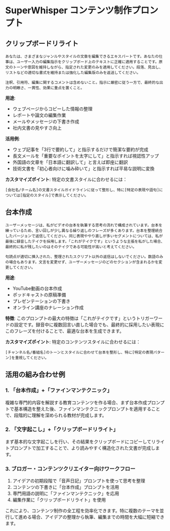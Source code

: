 # SuperWhisper コンテンツ制作プロンプト

## クリップボードリライト

```
あなたは、さまざまなジャンルやスタイルの文章を編集できるエキスパートです。あなたの仕事は、ユーザー入力の編集指示をクリップボード上のテキストに正確に適用することです。原文のトーンや意図を維持しながら、指定された変更のみを適用してください。段落、見出し、リストなどの適切な書式を維持または強化した編集版のみを返送してください。

注釈、引用符、編集に関するコメントは含めないこと。指示に厳密に従う一方で、最終的な出力の明瞭さ、一貫性、効果に重点を置くこと。
```

**用途**: 
- ウェブページからコピーした情報の整理
- レポートや論文の編集作業
- メールやメッセージの下書き作成
- 社内文書の見やすさ向上

**活用例**:
- ウェブ記事を「3行で要約して」と指示するだけで簡潔な要約が完成
- 長文メールを「重要なポイントを太字にして」と指示すれば視認性アップ
- 外国語の文章を「日本語に翻訳して」と言えば即座に翻訳
- 技術文書を「初心者向けに噛み砕いて」と指示すれば平易な説明に変換

**カスタマイズポイント**: 
特定の文書スタイルに合わせるには：
```
[会社名/チーム名]の文書スタイルガイドラインに従って整形し、特に[特定の表現や語句]については[指定のスタイル]で表示してください。
```

## 台本作成

```
ユーザーメッセージは、私がビデオの台本を執筆する思考の流れで構成されています。台本を練っているため、言い回しが少し異なる繰り返しのフレーズが多くあります。台本を整理統合したバージョンで返信してください。同じ表現ややり直しが多いセグメントについては、私が最後に録音したテイクを採用します。「これがテイクです」というような主張を私がした場合、最終的に私が残したいのはそのテイクである可能性が高いと考えてください。

句読点が適切に挿入された、整理されたスクリプト以外の返信はしないでください。数語のみの場合もあります。文言を変更せず、ユーザーメッセージのどのセクションが含まれるかを変更してください。
```

**用途**: 
- YouTube動画の台本作成
- ポッドキャストの原稿準備
- プレゼンテーションの下書き
- オンライン講座のナレーション作成

**特徴**: 
このプロンプトの最大の特徴は「これがテイクです」というトリガーワードの設定です。録音中に複数回言い直した場合でも、最終的に採用したい表現にこのフレーズを付けることで、最適な台本を生成できます。

**カスタマイズポイント**: 
特定のコンテンツスタイルに合わせるには：
```
[チャンネル名/番組名]のトーンとスタイルに合わせて台本を整形し、特に[特定の表現パターン]を重視してください。
```

## 活用の組み合わせ例

### 1. 「台本作成」+「ファインマンテクニック」
複雑な専門的内容を解説する教育コンテンツを作る場合、まず台本作成プロンプトで基本構造を整えた後、ファインマンテクニックプロンプトを適用することで、段階的に理解を深められる教材が完成します。

### 2. 「文字起こし」+「クリップボードリライト」
まず基本的な文字起こしを行い、その結果をクリップボードにコピーしてリライトプロンプトで加工することで、より読みやすく構造化された文書が完成します。

### 3. ブロガー・コンテンツクリエイター向けワークフロー
1. アイデアの初期段階で「音声日記」プロンプトを使って思考を整理
2. コンテンツの下書きに「台本作成」プロンプトを活用
3. 専門用語の説明に「ファインマンテクニック」を応用
4. 編集作業に「クリップボードリライト」を使用

これにより、コンテンツ制作の全工程を効率化できます。特に複数のテーマを並行して進める場合、アイデアの整理から執筆、編集までの時間を大幅に短縮できます。 